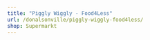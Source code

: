```yaml
---
title: "Piggly Wiggly - Food4Less"
url: /donalsonville/piggly-wiggly-food4less/
shop: Supermarkt
---
```

